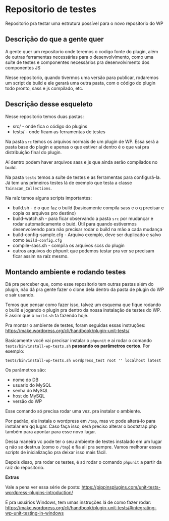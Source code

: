 # Repositorio de testes 

Repositorio pra testar uma estrutura possível para o novo repositorio do WP

## Descrição do que a gente quer

A gente quer um repositorio onde teremos o codigo fonte do plugin, além de outras ferramentas necessárias para o desenvolvimento, como uma suíte de testes e componentes necessários pra desenvolvimento dos componentes JS

Nesse repositorio, quando tivermos uma versão para publicar, rodaremos um script de build e ele gerará uma outra pasta, com o código do plugin todo pronto, sass e js compilado, etc.

## Descrição desse esqueleto

Nesse repositorio temos duas pastas:

* src/ - onde fica o código do plugins
* tests/ - onde ficam as ferramentas de testes

Na pasta `src` temos os arquivos normais de um plugin de WP. Essa será a pasta base do plugin e apenas o que estiver aí dentro é o que vai pra distribuição final do plugin. 

Aí dentro podem haver arquivos sass e js que ainda serão compilados no build.

Na pasta `tests` temos a suíte de testes e as ferramentas para configurá-la. Já tem uns primeiros testes lá de exemplo que testa a classe `Tainacan_Collections`.

Na raíz temos alguns scripts importantes:

* build.sh - é o que faz o build (basicamente compila sass e o q precisar e copia os arquivos pro destino)
* build-watch.sh - para ficar observando a pasta `src` por mudançar e rodar automaticamente o buid. Útil para quando estivermos desenvolvendo para não precisar rodar o build na mão a cada mudança
* build-config-sample.cfg - Arquivo exemplo, deve ser duplicado e salvo como `build-config.cfg`
* compile-sass.sh - compila os arquivos scss do plugin
* outros arquivos do phpunit que podemos testar pra ver se precisam ficar assim na raíz mesmo.


## Montando ambiente e rodando testes

Dá pra perceber que, como esse repositorio tem outras pastas além do plugin, não dá pra gente fazer o clone dela dentro da pasta de plugin do WP e sair usando.

Temos que pensar como fazer isso, talvez um esquema que fique rodando o build e jogando o plugin pra dentro da nossa instalação de testes do WP. É assim que o `build.sh` ta fazendo hoje.

Pra montar o ambiente de testes, foram seguidas essas instruções: https://make.wordpress.org/cli/handbook/plugin-unit-tests/

Basicamente você vai precisar instalar o `phpunit` e aí rodar o comando `tests/bin/install-wp-tests.sh` **passando os parâmetros certos**. Por exemplo:

```
tests/bin/install-wp-tests.sh wordpress_test root '' localhost latest
```
Os parâmetros são:

* nome do DB
* usuario do MySQL
* senha do MySQL
* host do MySQL
* versão do WP

Esse comando só precisa rodar uma vez. pra instalar o ambiente.

Por padrão, ele instala o wordpress em `/tmp`, mas vc pode alterá-lo para instalar em qq lugar. Caso faça isso, será preciso alterar o bootstrap.php também para apontar para esse novo lugar.

Dessa maneira vc pode ter o seu ambiente de testes instalado em um lugar q não se destrua (como o `/tmp`) e fia ali pra sempre. Vamos melhorar esses scripts de inicialização pra deixar isso mais fácil.

Depois disso, pra rodar os testes, é só rodar o comando `phpunit` a partir da raíz do repositorio.

**Extras**

Vale a pena ver essa série de posts: https://pippinsplugins.com/unit-tests-wordpress-plugins-introduction/

E pra usuários Windows, tem umas instruções lá de como fazer rodar: https://make.wordpress.org/cli/handbook/plugin-unit-tests/#integrating-wp-unit-testing-in-windows
